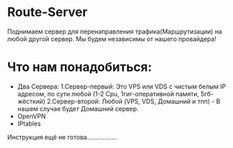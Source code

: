 # Route-Server
Поднимаем сервер для перенаправления трафика(Маршрутизации) на любой другой сервер. Мы будем независимы от нашего провайдера!

# Что нам понадобиться:
   * Два Сервера:
         1.Сервер-первый: Это VPS или VDS с чистым белым IP адресом, по сути любой (1-2 Cpu, 1гиг-оперативной памяти, 5гб-жёсткий)
         2.Сервер-второй: Любой (VPS, VDS, Домашний и тпп)  - В нашем случае будет Домашний сервер.
   * OpenVPN
   * IPtables

Инструкция ещё не готова.................
 
